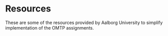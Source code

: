 # Resources

These are some of the resources provided by Aalborg University to simplify implementation of the OMTP assignments.
